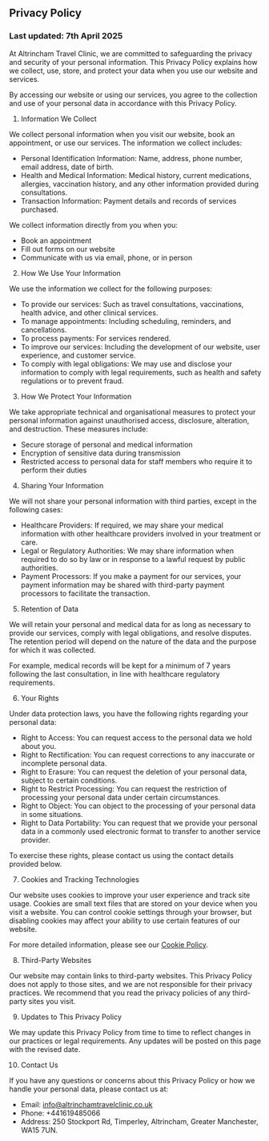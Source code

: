 ## Privacy Policy

### Last updated: 7th April 2025

At Altrincham Travel Clinic, we are committed to safeguarding the privacy and security of your personal information. This Privacy Policy explains how we collect, use, store, and protect your data when you use our website and services. 

By accessing our website or using our services, you agree to the collection and use of your personal data in accordance with this Privacy Policy.

 1. Information We Collect

We collect personal information when you visit our website, book an appointment, or use our services. The information we collect includes:

- Personal Identification Information: Name, address, phone number, email address, date of birth.
- Health and Medical Information: Medical history, current medications, allergies, vaccination history, and any other information provided during consultations.
- Transaction Information: Payment details and records of services purchased.

We collect information directly from you when you:

- Book an appointment
- Fill out forms on our website
- Communicate with us via email, phone, or in person

 2. How We Use Your Information

We use the information we collect for the following purposes:

- To provide our services: Such as travel consultations, vaccinations, health advice, and other clinical services.
- To manage appointments: Including scheduling, reminders, and cancellations.
- To process payments: For services rendered.
- To improve our services: Including the development of our website, user experience, and customer service.
- To comply with legal obligations: We may use and disclose your information to comply with legal requirements, such as health and safety regulations or to prevent fraud.

 3. How We Protect Your Information

We take appropriate technical and organisational measures to protect your personal information against unauthorised access, disclosure, alteration, and destruction. These measures include:

- Secure storage of personal and medical information
- Encryption of sensitive data during transmission
- Restricted access to personal data for staff members who require it to perform their duties

 4. Sharing Your Information

We will not share your personal information with third parties, except in the following cases:

- Healthcare Providers: If required, we may share your medical information with other healthcare providers involved in your treatment or care.
- Legal or Regulatory Authorities: We may share information when required to do so by law or in response to a lawful request by public authorities.
- Payment Processors: If you make a payment for our services, your payment information may be shared with third-party payment processors to facilitate the transaction.

 5. Retention of Data

We will retain your personal and medical data for as long as necessary to provide our services, comply with legal obligations, and resolve disputes. The retention period will depend on the nature of the data and the purpose for which it was collected.

For example, medical records will be kept for a minimum of 7 years following the last consultation, in line with healthcare regulatory requirements.

 6. Your Rights

Under data protection laws, you have the following rights regarding your personal data:

- Right to Access: You can request access to the personal data we hold about you.
- Right to Rectification: You can request corrections to any inaccurate or incomplete personal data.
- Right to Erasure: You can request the deletion of your personal data, subject to certain conditions.
- Right to Restrict Processing: You can request the restriction of processing your personal data under certain circumstances.
- Right to Object: You can object to the processing of your personal data in some situations.
- Right to Data Portability: You can request that we provide your personal data in a commonly used electronic format to transfer to another service provider.

To exercise these rights, please contact us using the contact details provided below.

 7. Cookies and Tracking Technologies

Our website uses cookies to improve your user experience and track site usage. Cookies are small text files that are stored on your device when you visit a website. You can control cookie settings through your browser, but disabling cookies may affect your ability to use certain features of our website.

For more detailed information, please see our [Cookie Policy]().

 8. Third-Party Websites

Our website may contain links to third-party websites. This Privacy Policy does not apply to those sites, and we are not responsible for their privacy practices. We recommend that you read the privacy policies of any third-party sites you visit.

 9. Updates to This Privacy Policy

We may update this Privacy Policy from time to time to reflect changes in our practices or legal requirements. Any updates will be posted on this page with the revised date.

 10. Contact Us

If you have any questions or concerns about this Privacy Policy or how we handle your personal data, please contact us at:

- Email: info@altrinchamtravelclinic.co.uk
- Phone: +441619485066
- Address: 250 Stockport Rd, Timperley, Altrincham, Greater Manchester, WA15 7UN.